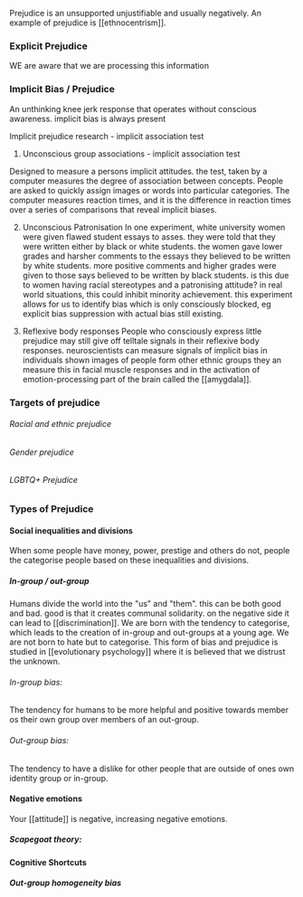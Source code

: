 Prejudice is an unsupported unjustifiable and usually negatively. An example of prejudice is [[ethnocentrism]]. 

### Explicit Prejudice
WE are aware that we are processing this information
### Implicit Bias / Prejudice
An unthinking knee jerk response that operates without conscious awareness. implicit bias is always present

Implicit prejudice research - implicit association test

1. Unconscious group associations - implicit association test

Designed to measure a persons implicit attitudes. the test, taken by a computer measures the degree of association between concepts. People are asked to quickly assign images or words  into particular categories. The computer measures reaction times, and it is the difference in reaction times over a series of comparisons that reveal implicit biases. 

2. Unconscious Patronisation
In one experiment, white university women were given flawed student essays to asses. they were told that they were written either by black or white students. the women gave lower grades and harsher comments to the essays they believed to be written by white students. more positive comments and higher grades were given to those says believed to be written by black students. is this due to women having racial stereotypes and a patronising attitude? in real world situations, this could inhibit minority achievement. this experiment allows for us to identify bias which is only consciously blocked, eg explicit bias suppression with actual bias still existing. 

3. Reflexive body responses
People who consciously express little prejudice may still give off telltale signals in their reflexive body responses. neuroscientists can measure signals of implicit bias in individuals shown images of people form other ethnic groups they an measure this in facial muscle responses and in the activation of emotion-processing part of the brain called the [[amygdala]].

### Targets of prejudice
###### Racial and ethnic prejudice
###### Gender prejudice
###### LGBTQ+ Prejudice

### Types of Prejudice
#### Social inequalities and divisions
When some people have money, power, prestige and others do not, people the categorise people based on these inequalities and divisions. 
##### In-group / out-group
Humans divide the world into the "us" and "them". this can be both good and bad. good is that it creates communal solidarity. on the negative side it can lead to [[discrimination]]. We are born with the tendency to categorise, which leads to the creation of in-group and out-groups at a young age. We are not born to hate but to categorise. This form of bias and prejudice is studied in [[evolutionary psychology]] where it is believed that we distrust the unknown.
###### In-group bias: 
The tendency for humans to be more helpful and positive towards member os their own group over members of an out-group. 
###### Out-group bias: 
The tendency to have a dislike for other people that are outside of ones own identity group or in-group.
#### Negative emotions
Your [[attitude]] is negative, increasing negative emotions.
##### Scapegoat theory:
#### Cognitive Shortcuts
##### Out-group homogeneity bias
